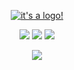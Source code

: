 <p align = "center">
    <a href = "https://t.me/thelittlestoryteller_bot"><img src = "https://i.postimg.cc/Xq68M3Sy/logo-tr-small.png" title = "it's a logo!">
</p>

<p align = "center">
    <a href = "LICENSE"><img src = "https://img.shields.io/badge/License-MIT-081f41?logo=homepage&logoColor=209ed5"></a>
    <a href = "https://www.python.org/downloads/"><img src = "https://img.shields.io/badge/Language-Python_v3.9-081f41?logo=python&logoColor=209ed5"></a>
    <img src = "https://img.shields.io/badge/Version-0.1.1-081f41?logo=v&logoColor=209ed5">
</p>

<p align = "center">
    <a href = "https://t.me/thelittlestoryteller_bot"><img src = "https://readme-typing-svg.herokuapp.com?font=Fira+Code&pause=1000&color=209ed5&center=true&random=false&width=435&lines=Nexus;Simplicity+and+flexibility!">
</p>

<h1 align="center"> </h1>